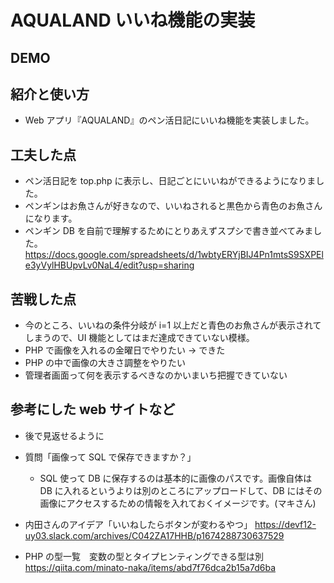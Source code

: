 # AQUALAND いいね機能の実装

## DEMO

## 紹介と使い方

- Web アプリ『AQUALAND』のペン活日記にいいね機能を実装しました。

## 工夫した点

- ペン活日記を top.php に表示し、日記ごとにいいねができるようになりました。
- ペンギンはお魚さんが好きなので、いいねされると黒色から青色のお魚さんになります。
- ペンギン DB を自前で理解するためにとりあえずスプシで書き並べてみました。https://docs.google.com/spreadsheets/d/1wbtyERYjBIJ4Pn1mtsS9SXPEle3yVylHBUpvLv0NaL4/edit?usp=sharing

## 苦戦した点

- 今のところ、いいねの条件分岐が i=1 以上だと青色のお魚さんが表示されてしまうので、UI 機能としてはまだ達成できていない模様。
- PHP で画像を入れるの金曜日でやりたい → できた
- PHP の中で画像の大きさ調整をやりたい
- 管理者画面って何を表示するべきなのかいまいち把握できていない

## 参考にした web サイトなど

- 後で見返せるように

- 質問「画像って SQL で保存できますか？」
  - SQL 使って DB に保存するのは基本的に画像のパスです。画像自体は DB に入れるというよりは別のところにアップロードして、DB にはその画像にアクセスするための情報を入れておくイメージです。(マキさん)
- 内田さんのアイデア「いいねしたらボタンが変わるやつ」 https://devf12-uy03.slack.com/archives/C042ZA17HHB/p1674288730637529
- PHP の型一覧　変数の型とタイプヒンティングできる型は別 https://qiita.com/minato-naka/items/abd7f76dca2b15a7d6ba
